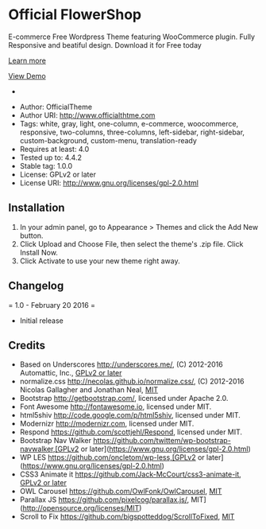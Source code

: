 # Official FlowerShop

E-commerce Free Wordpress Theme featuring WooCommerce plugin. Fully Responsive and beatiful design. Download it for Free today

[Learn more](http://www.officialtheme.com/themes/official-flowershop/)

[View Demo](http://official-flowershop.cloudaccess.host/)

-

* Author: OfficialTheme
* Author URI: http://www.officialthtme.com
* Tags: white, gray, light, one-column, e-commerce, woocommerce, responsive, two-columns, three-columns, left-sidebar, right-sidebar, custom-background, custom-menu, translation-ready
* Requires at least: 4.0
* Tested up to: 4.4.2
* Stable tag: 1.0.0
* License: GPLv2 or later
* License URI: http://www.gnu.org/licenses/gpl-2.0.html

## Installation
1. In your admin panel, go to Appearance > Themes and click the Add New button.
2. Click Upload and Choose File, then select the theme's .zip file. Click Install Now.
3. Click Activate to use your new theme right away.


## Changelog
= 1.0 - February 20 2016 =
* Initial release

## Credits
* Based on Underscores http://underscores.me/, (C) 2012-2016 Automattic, Inc., [GPLv2 or later](https://www.gnu.org/licenses/gpl-2.0.html)
* normalize.css http://necolas.github.io/normalize.css/, (C) 2012-2016 Nicolas Gallagher and Jonathan Neal, [MIT](http://opensource.org/licenses/MIT)
* Bootstrap http://getbootstrap.com/, licensed under Apache 2.0.
* Font Awesome http://fontawesome.io, licensed under MIT.
* html5shiv http://code.google.com/p/html5shiv, licensed under MIT.
* Modernizr http://modernizr.com, licensed under MIT.
* Respond https://github.com/scottjehl/Respond, licensed under MIT.
* Bootstrap Nav Walker https://github.com/twittem/wp-bootstrap-navwalker,[GPLv2 or later](https://www.gnu.org/licenses/gpl-2.0.html)
* WP LES https://github.com/oncletom/wp-less,[GPLv2 or later](https://www.gnu.org/licenses/gpl-2.0.html)
* CSS3 Animate it https://github.com/Jack-McCourt/css3-animate-it, [GPLv2 or later](https://www.gnu.org/licenses/gpl-2.0.html)
* OWL Carousel https://github.com/OwlFonk/OwlCarousel, [MIT](http://opensource.org/licenses/MIT)
* Parallax JS https://github.com/pixelcog/parallax.js/, MIT](http://opensource.org/licenses/MIT)
* Scroll to Fix https://github.com/bigspotteddog/ScrollToFixed, [MIT](http://opensource.org/licenses/MIT)
